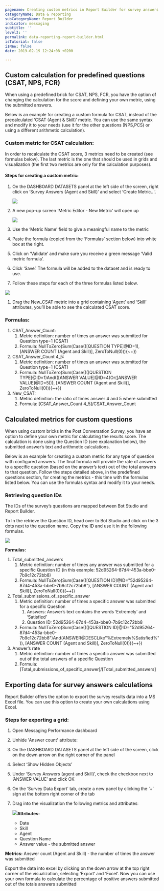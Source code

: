 ```yaml
---
pagename: Creating custom metrics in Report Builder for survey answers
categoryName: Data & reporting
subCategoryName: Report Builder
indicator: messaging
subtitle: ''
level3: ''
permalink: data-reporting-report-builder.html
isTutorial: false
isNew: false
date: 2019-02-19 12:24:08 +0200

---
```

## Custom calculation for predefined questions (CSAT, NPS, FCR)

When using a predefined brick for CSAT, NPS, FCR, you have the option of changing the calculation for the score and defining your own metric, using the submitted answers.

Below is an example for creating a custom formula for CSAT, instead of the precalculated ‘CSAT (Agent & Skill)’ metric. You can use the same syntax and modify it to your needs (use it for the other questions (NPS,PCS) or using a different arithmetic calculation).

### **Custom metric for CSAT calculation:**

In order to recalculate the CSAT score, 3 metrics need to be created (see formulas below). The last metric is the one that should be used in grids and visualization (the first two metrics are only for the calculation purposes).

#### Steps for creating a custom metric:

1. On the DASHBOARD DATASETS panel at the left side of the screen, right click on ‘Survey Answers (Agent and Skill)’ and select ‘Create Metric...’.

   ![](/img/post-conversation-survey1.png)
2. A new pop-up screen ‘Metric Editor - New Metric’ will open up

   ![](/img/post-conversation-survey2.png)
3. Use the ‘Metric Name’ field to give a meaningful name to the metric
4. Paste the formula (copied from the ‘Formulas’ section below) into white box at the right.
5. Click on ‘Validate’ and make sure you receive a green message ‘Valid metric formula’.
6. Click ‘Save’. The formula will be added to the dataset and is ready to use.
7. Follow these steps for each of the three formulas listed below.

![](/img/post-conversation-survey3.png)

1. Drag the New_CSAT metric into a grid containing ‘Agent’ and ‘Skill’ attributes, you’ll be able to see the calculated CSAT score.

### Formulas:

1. CSAT_Answer_Count:
   1. Metric definition: number of times an answer was submitted for Question type=1 (CSAT)
   2. Formula: NullToZero(Sum(Case((\[QUESTION TYPE\]@ID=1), \[ANSWER COUNT (Agent and Skill)\], ZeroToNull(0))){\~+})
2. CSAT_Answer_Count 4_5:
   1. Metric definition: number of times an answer was submitted for Question type=1 (CSAT)
   2. Formula: NullToZero(Sum(Case(((\[QUESTION TYPE\]@ID=1)And((\[ANSWER VALUE\]@ID=4)Or(\[ANSWER VALUE\]@ID=5))), \[ANSWER COUNT (Agent and Skill)\], ZeroToNull(0))){\~+})
3. New_CSAT:
   1. Metric definition: the ratio of times answer 4 and 5 where submitted
   2. Formula: \[CSAT_Answer_Count 4_5\]/CSAT_Answer_Count

## Calculated metrics for custom questions

When using custom bricks in the Post Conversation Survey, you have an option to define your own metric for calculating the results score. The calculation is done using the Question ID (see explanation below), the submitted answer’s text and arithmetic calculations.

Below is an example for creating a custom metric for any type of question with configured answers. The final formula will provide the rate of answers to a specific question (based on the answer’s text) out of the total answers to that question. Follow the steps detailed above, in the predefined questions section, for creating the metrics - this time with the formulas listed below. You can use the formulas syntax and modify it to your needs.

### Retrieving question IDs

The IDs of the survey’s questions are mapped between Bot Studio and Report Builder.

To In the retrieve the Question ID, head over to Bot Studio and click on the 3 dots next to the question name. Copy the ID and use it in the following formulas.

![](/img/post-conversation-survey4-1.png)

**Formulas:**

1. Total_submitted_answers
   1. Metric definition: number of times any answer was submitted for a specific Question ID (in this example: 52d95264-87d4-453a-bbe0-7b9c12c72bb8)
   2. Formula: NullToZero(Sum(Case((\[QUESTION ID\]@ID="52d95264-87d4-453a-bbe0-7b9c12c72bb8"), \[ANSWER COUNT (Agent and Skill)\], ZeroToNull(0))){\~+})
2. Total_submissions_of_specific_answer
   1. Metric definition: number of times a specific answer was submitted for a specific Question
      1. Answers: Answer’s text contains the words ‘Extremely’ and ‘Satisfied’
      2. Question ID: 52d95264-87d4-453a-bbe0-7b9c12c72bb8
   2. Formula: NullToZero(Sum(Case(((\[QUESTION ID\]@ID="52d95264-87d4-453a-bbe0-7b9c12c72bb8")And(ANSWER@DESCLike"%Extremely%Satisfied%")), \[ANSWER COUNT (Agent and Skill)\], ZeroToNull(0))){\~+})
3. Answer’s rate
   1. Metric definition: number of times a specific answer was submitted out of the total answers of a specific Question
   2. Formula: \[Total_submissions_of_specific_answer\]/\[Total_submitted_answers\]

## Exporting data for survey answers calculations

Report Builder offers the option to export the survey results data into a MS Excel file. You can use this option to create your own calculations using Excel.

### Steps for exporting a grid:

1. Open Messaging Performance dashboard
2. Unhide 'Answer count' attribute:
3. On the DASHBOARD DATASETS panel at the left side of the screen, click on the down arrow on the right corner of the panel
4. Select ‘Show Hidden Objects’
5. Under ‘Survey Answers (agent and Skill)’, check the checkbox next to ‘ANSWER VALUE’ and click OK
6. On the ‘Survey Data Export’ tab, create a new panel by clicking the ‘+’ sign at the bottom right corner of the tab
7. Drag into the visualization the following metrics and attributes:

   **![](/img/post-conversation-survey.png)Attributes:**
   * Date
   * Skill
   * Agent
   * Question Name
   * Answer value - the submitted answer

**Metrics:** Answer count (Agent and Skill) - the number of times the answer was submitted

Export the data into excel by clicking on the down arrow at the top right corner of the visualization, selecting ‘Export’ and ‘Excel’. Now you can use your own formula to calculate the percentage of positive answers submitted out of the totals answers submitted